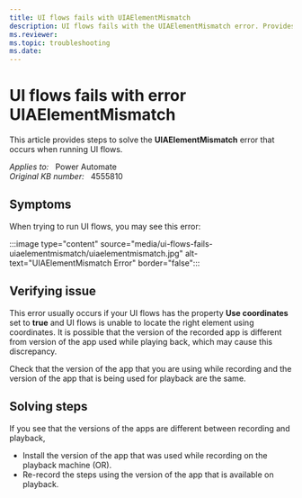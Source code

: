 ```yaml
---
title: UI flows fails with UIAElementMismatch
description: UI flows fails with the UIAElementMismatch error. Provides steps to solve this issue.
ms.reviewer: 
ms.topic: troubleshooting
ms.date: 
---
```

# UI flows fails with error UIAElementMismatch

This article provides steps to solve the **UIAElementMismatch** error that occurs when running UI flows.

_Applies to:_ &nbsp; Power Automate  
_Original KB number:_ &nbsp; 4555810

## Symptoms

When trying to run UI flows, you may see this error:

:::image type="content" source="media/ui-flows-fails-uiaelementmismatch/uiaelementmismatch.jpg" alt-text="UIAElementMismatch Error" border="false":::

## Verifying issue

This error usually occurs if your UI flows has the property **Use coordinates** set to **true** and UI flows is unable to locate the right element using coordinates. It is possible that the version of the recorded app is different from version of the app used while playing back, which may cause this discrepancy.

Check that the version of the app that you are using while recording and the version of the app that is being used for playback are the same.

## Solving steps

If you see that the versions of the apps are different between recording and playback,

- Install the version of the app that was used while recording on the playback machine (OR).
- Re-record the steps using the version of the app that is available on playback.
